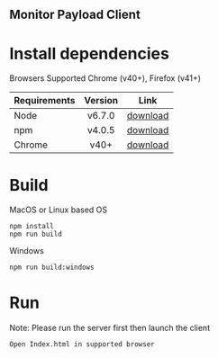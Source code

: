 Monitor Payload Client
-----------------------------
# Install dependencies
Browsers Supported Chrome (v40+), Firefox (v41+)

| Requirements        | Version           | Link  |
| ------------- |:-------------:| :-----:|
| Node     | v6.7.0 | [download](https://nodejs.org/en/) |
| npm     | v4.0.5      |   [download](https://nodejs.org/en/) |
| Chrome | v40+      |    [download](https://www.google.com/chrome/browser/desktop/) |

# Build
MacOS or Linux based OS
```
npm install
npm run build
```
Windows
```
npm run build:windows
```

# Run
Note: Please run the server first then launch the client
```
Open Index.html in supported browser
```
